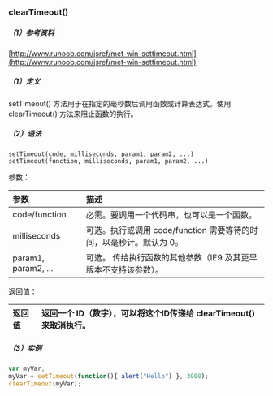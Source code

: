 ### clearTimeout\(\)

##### （1）参考资料

[http://www.runoob.com/jsref/met-win-settimeout.html](http://www.runoob.com/jsref/met-win-settimeout.html)

##### （1）定义

setTimeout\(\) 方法用于在指定的毫秒数后调用函数或计算表达式。使用 clearTimeout\(\) 方法来阻止函数的执行。

##### （2）语法

```
setTimeout(code, milliseconds, param1, param2, ...)
setTimeout(function, milliseconds, param1, param2, ...)
```

参数：

| 参数 | 描述 |
| :--- | :--- |
| code/function | 必需。要调用一个代码串，也可以是一个函数。 |
| milliseconds | 可选。执行或调用 code/function 需要等待的时间，以毫秒计。默认为 0。 |
| param1, param2, ... | 可选。 传给执行函数的其他参数（IE9 及其更早版本不支持该参数）。 |

返回值：

| 返回值 | 返回一个 ID（数字），可以将这个ID传递给 clearTimeout\(\) 来取消执行。 |
| :--- | :--- |


##### （3）实例

```js
var myVar;
myVar = setTimeout(function(){ alert("Hello") }, 3000);
clearTimeout(myVar);
```



